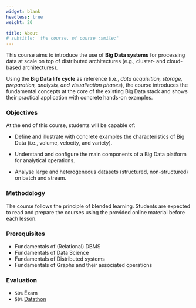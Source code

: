 ```yaml
---
widget: blank
headless: true
weight: 20

title: About
# subtitle: 'the course, of course :smile:'
---
```


This course aims to introduce the use of **Big Data systems** for processing data at scale on top of  distributed architectures (e.g., cluster- and cloud-based architectures).

Using the **Big Data life cycle** as reference (i.e., _data acquisition, storage, preparation, analysis, and visualization phases_), the course introduces the fundamental concepts at the core of the existing Big Data stack and shows their practical application with concrete hands-on examples.

### Objectives

At the end of this course, students will be capable of:

* Define and illustrate with concrete examples the characteristics of Big Data (i.e., volume, velocity, and variety).

* Understand and configure the main components of a Big Data platform for analytical operations.

* Analyse large and heterogeneous datasets (structured, non-structured) on batch and stream.

### Methodology

The course follows the principle of blended learning. Students are expected to read and prepare the courses using the provided online material before each lesson.

### Prerequisites

* Fundamentals of (Relational) DBMS
* Fundamentals of Data Science
* Fundamentals of Distributed systems
* Fundamentals of Graphs and their associated operations

### Evaluation

* `50%` Exam
* `50%` [Datathon](#datathon)
